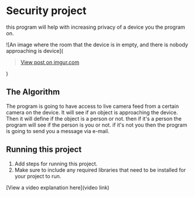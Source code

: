 # Security project

 this program will help with increasing privacy of a device you the program on. 

![An image where the room that the device is in empty, and there is nobody approaching is device](<blockquote class="imgur-embed-pub" lang="en" data-id="JsHxvs2"><a href="https://imgur.com/JsHxvs2">View post on imgur.com</a></blockquote>)

## The Algorithm

The program is going to have access to live camera feed from a certain camera on the device. It will see if an object is approaching the device. Then it will define if the object is a person or not. then if it's a person the program will see if the person is you or not. if it's not you then the program is going to send you a message via e-mail. 

## Running this project

1. Add steps for running this project.
2. Make sure to include any required libraries that need to be installed for your project to run.

[View a video explanation here](video link)
